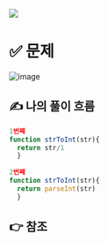 ![](https://images.velog.io/images/make_w/post/469b5532-e056-4770-b04b-e9eaecf10fe4/js%E1%84%8B%E1%85%B5%E1%84%86%E1%85%B5%E1%84%8C%E1%85%B5.png)
# ✅ 문제
![image](https://user-images.githubusercontent.com/97653052/158019456-69fafba6-eae9-43a7-8a3c-70d14593c028.png)
## ✍ 나의 풀이 흐름

```javascript
1번째
function strToInt(str){
  return str/1
  }
  
2번째
function strToInt(str){
  return parseInt(str)
  }
```
## 👉 참조
